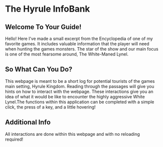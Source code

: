 # The Hyrule InfoBank

## Welcome To Your Guide!

Hello! Here I've made a small excerpt from the Encyclopedia of one of my favorite games. It includes valuable information that the player will need when hunting the games monsters.
The star of the show and our main focus is one of the most fearsome around, The White-Maned Lynel. 

## So What Can You Do?

This webpage is meant to be a short log for potential tourists of the games main setting, Hyrule Kingdom. Reading through the passages will give you hints on how to interact with the webpage.
These interactions give you an idea of what it would be like to encounter the highly aggressive White Lynel.The functions within this application can be completed with a simple click, the press of a key, and a little hovering!

## Additional Info

All interactions are done within this webpage and with no reloading required! 